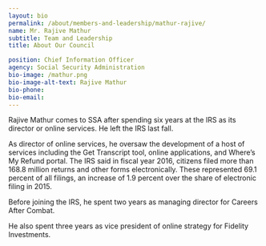 ```yaml
---
layout: bio
permalink: /about/members-and-leadership/mathur-rajive/
name: Mr. Rajive Mathur
subtitle: Team and Leadership
title: About Our Council

position: Chief Information Officer
agency: Social Security Administration
bio-image: /mathur.png
bio-image-alt-text: Rajive Mathur
bio-phone:
bio-email:
---
```

Rajive Mathur comes to SSA after spending six years at the IRS as its director or online services. He left the IRS last fall.

As director of online services, he oversaw the development of a host of services including the Get Transcript tool, online applications, and Where’s My Refund portal. The IRS said in fiscal year 2016, citizens filed more than 168.8 million returns and other forms electronically. These represented 69.1 percent of all filings, an increase of 1.9 percent over the share of electronic filing in 2015.

Before joining the IRS, he spent two years as managing director for Careers After Combat.

He also spent three years as vice president of online strategy for Fidelity Investments.
